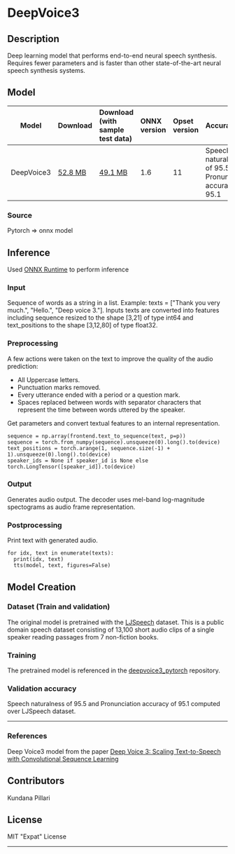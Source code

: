 # DeepVoice3

## Description
Deep learning model that performs end-to-end neural speech synthesis. Requires fewer parameters and is faster than other state-of-the-art neural speech synthesis systems.

## Model

|Model        |Download  | Download (with sample test data)|ONNX version|Opset version|Accuracy|
|-------------|:--------------|:--------------|:--------------|:--------------|:--------------|
|DeepVoice3      | [52.8 MB](audio/deepvoice3/model/deepvoice3-11.onnx) | [49.1 MB](audio/deepvoice3/model/deepvoice3-11.tar.gz) |1.6| 11|Speech naturalness of 95.5 Pronunciation accuracy of 95.1 |

### Source
Pytorch => onnx model

## Inference
Used [ONNX Runtime](https://github.com/microsoft/onnxruntime) to perform inference

### Input
Sequence of words as a string in a list. Example: texts = ["Thank you very much.", "Hello.", "Deep voice 3."]. Inputs texts are converted into features including sequence resized to the shape [3,21] of type int64 and text_positions to the shape [3,12,80] of type float32. 

### Preprocessing
A few actions were taken on the text to improve the quality of the audio prediction:
* All Uppercase letters.
* Punctuation marks removed.
* Every utterance ended with a period or a question mark.
* Spaces replaced between words with separator characters that represent the time between words uttered by the speaker.

Get parameters and convert textual features to an internal representation.
``` 
sequence = np.array(frontend.text_to_sequence(text, p=p))
sequence = torch.from_numpy(sequence).unsqueeze(0).long().to(device)
text_positions = torch.arange(1, sequence.size(-1) + 1).unsqueeze(0).long().to(device)
speaker_ids = None if speaker_id is None else torch.LongTensor([speaker_id]).to(device)
```

### Output
Generates audio output. The decoder uses mel-band log-magnitude spectograms as audio frame representation.

### Postprocessing
Print text with generated audio. 
```
for idx, text in enumerate(texts):
  print(idx, text)
  tts(model, text, figures=False)
```

## Model Creation

### Dataset (Train and validation)
The original model is pretrained with the [LJSpeech](https://keithito.com/LJ-Speech-Dataset/) dataset. This is a public domain speech dataset consisting of 13,100 short audio clips of a single speaker reading passages from 7 non-fiction books.

### Training
The pretrained model is referenced in the [deepvoice3_pytorch](https://github.com/r9y9/deepvoice3_pytorch) repository. 

### Validation accuracy
Speech naturalness of 95.5 and Pronunciation accuracy of 95.1 computed over LJSpeech dataset.
<hr>

### References
Deep Voice3 model from the paper [Deep Voice 3: Scaling Text-to-Speech with Convolutional Sequence Learning](https://arxiv.org/abs/1710.07654)

## Contributors
Kundana Pillari 

## License
MIT "Expat" License 
<hr>

